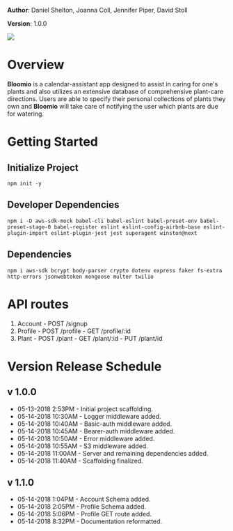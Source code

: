 **Author**: Daniel Shelton, Joanna Coll, Jennifer Piper, David Stoll

**Version**: 1.0.0

![](./src/assets/bloomio-logo.jpg)
# Overview
**Bloomio** is a calendar-assistant app designed to assist in caring for one's plants and also utilizes an extensive database of comprehensive plant-care directions. Users are able to specify their personal collections of plants they own and **Bloomio** will take care of notifying the user which plants are due for watering. 

# Getting Started
## Initialize Project
```
npm init -y
```
## Developer Dependencies
```
npm i -D aws-sdk-mock babel-cli babel-eslint babel-preset-env babel-preset-stage-0 babel-register eslint eslint-config-airbnb-base eslint-plugin-import eslint-plugin-jest jest superagent winston@next
```
## Dependencies
```
npm i aws-sdk bcrypt body-parser crypto dotenv express faker fs-extra http-errors jsonwebtoken mongoose multer twilio
```

# API routes
  1. Account
    - POST /signup
  2. Profile
    - POST /profile
    - GET /profile/:id
  3. Plant
    - POST /plant
    - GET /plant/:id
    - PUT /plant/id

# Version Release Schedule

## v 1.0.0
- 05-13-2018 2:53PM - Initial project scaffolding.
- 05-14-2018 10:30AM - Logger middleware added.
- 05-14-2018 10:40AM - Basic-auth middleware added.
- 05-14-2018 10:45AM - Bearer-auth middleware added.
- 05-14-2018 10:50AM - Error middleware added.
- 05-14-2018 10:55AM - S3 middleware added.
- 05-14-2018 11:00AM - Server and remaining dependencies added.
- 05-14-2018 11:40AM - Scaffolding finalized.

## v 1.1.0
- 05-14-2018 1:04PM - Account Schema added.
- 05-14-2018 2:05PM - Profile Schema added.
- 05-14-2018 5:06PM - Profile GET route added.
- 05-14-2018 8:32PM - Documentation reformatted.

 
